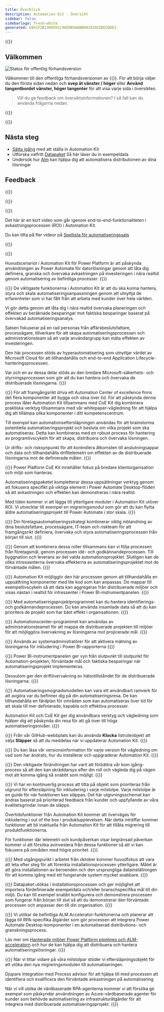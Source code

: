 ```yaml
---
title: Överblick
description: Automation Kit - Översikt
sidebar: false
sidebarlogo: fresh-white
generated: E841F2B13005D1C9AEDB5A8BB90283DCDDD3DDE2
---
```


<div class="optional">

{{<toc>}}

## Välkommen

![Status för offentlig förhandsversion](/images/illustrations/status-public-preview.svg)

Välkommen till den offentliga förhandsversionen av {{<product-name>}}. För att börja väljer du den första sidan nedan och **svep åt vänster / höger** eller **Använd tangentbordet vänster, höger tangenter** för att visa varje sida i översikten.

> Vill du ge feedback om översiktsinformationen? I så fall kan du använda frågorna nedan.

</div>

{{<presentation slides="0,1,2,3,4,5,6,7,8,9,10,11,12,13,14,15,16,17,18,19,20">}}

<div class="optional">

{{<presentationStyles>}}

## Nästa steg

- [Sätta igång](/sv/get-started) med att ställa in Automation Kit
- Utforska valfritt [Datapaket](/sv/features/datapacks) Så här läser du in exempeldata
- Undersök hur [Alm](/sv/features/alm) kan hjälpa dig att automatisera distributionen av dina lösningar

## Feedback

{{<questions name="overview.json" completed="Thank you for providing feedback" showNavigationButtons=false >}}

</div>

{{<slideStyles>}}

{{<slide id="slide0" audio="" description="Overview Video" video="VNC0PWBTRwA">}}

Det här är en kort video som går igenom end-to-end-funktionaliteten i avkastningsprocessen (ROI) i Automation Kit.

Du kan titta på fler videor på [Spellista för automatiseringssats](https://www.youtube.com/playlist?list=PLi9EhCY4z99VlRg4j7D1Or6XfXbUcEWZy)

{{</slide>}}

{{<slide  id="slide1" audio="overview/Slide01.mp3" description="Automation Kit Overview" image="overview/Slide01.SVG" >}}

Huvudscenariot i Automation Kit för Power Platform är att påskynda användningen av Power Automate för datorlösningar genom att låta dig definiera, granska och övervaka avkastningen på investeringen i nära realtid genom automatisering av befintliga processer.
{{</slide>}}

{{<slide  id="slide2" audio="overview/Slide02.mp3" description="Automation Kit Features" image="overview/Slide02.SVG" >}}
De viktigaste funktionerna i Automation Kit är att du ska kunna hantera, styra och skala automatiseringsanpassningen genom att utnyttja de erfarenheter som vi har fått från att arbeta med kunder över hela världen.

Vi gör detta genom att låta dig i nära realtid övervaka planeringen och effekten av beräknade besparingar mot faktiska besparingar baserat på övervakad automatiseringsanalys.

Satsen fokuserar på en rad personas från affärsbeslutsfattare, processägare, tillverkare för att skapa automatiseringsprocessen och administrationsteam så att varje användargrupp kan mäta effekten av investeringen.

Den här processen stöds av hyperautomatisering som utnyttjar värdet av Microsoft Cloud för att tillhandahålla och end-to-end Application Lifecycle-hanteringsprocessen.

Var och en av dessa delar stöds av den bredare Microsoft-säkerhets- och styrningsprocessen som gör att du kan hantera och övervaka de distribuerade lösningarna.
{{</slide>}}

{{<slide  id="slide3" audio="overview/Slide03.mp3" description="Automation Center of Excellence Overview" image="overview/Slide03.SVG" >}}
För att framgångsrikt driva ett Automation Center of excellence finns det flera komponenter att bygga och växa över tid. För att påskynda denna process låter Automation Kit tillsammans med CoE Kit dig kombinera praktiska verktyg tillsammans med vår whitepaper-vägledning för att hjälpa dig att tillämpa olika komponenter i ditt kompetenscentrum.

Till exempel kan automationseftersläpningen användas för att brainstorma potentiella automatiseringsprojekt och besluta om vilka projekt som ska automatiseras. Detta kan kombineras med en robust process för hantering av programlivscykeln för att skapa, distribuera och övervaka lösningen.

Ur drifts- och risksynpunkt för att kontrollera åtkomsten till anslutningsappar och data och tillhandahålla drifttelemetri om effekten av de distribuerade lösningarna mot de definierade målen.
{{</slide>}}

{{<slide  id="slide4" audio="overview/Slide04.mp3" description="Automation Kit vs CoE Kit" image="overview/Slide04.SVG" >}}
Power Platform CoE Kit innehåller fokus på bredare klientorganisation och miljö som hanteras.

Automatiseringspaketet kompletterar dessa uppsättningar verktyg genom att fokusera specifikt på viktiga element i Power Automate Desktop-flöden så att avkastningen och effekten kan demonstreras i nära realtid.

Med tiden kommer vi att lägga till ytterligare moduler i Automation Kit utöver ROI. Vi utvecklar till exempel en migreringsmodul som gör att du kan flytta äldre automatiseringsprojekt till Power Automate i stor skala.
{{</slide>}}

{{<slide  id="slide5" audio="overview/Slide05.mp3" description="Corporate Automation Strategy" image="overview/Slide05.SVG" >}}
Din företagsautomatiseringsstrategi kombinerar viktig inblandning av dina beslutsfattare, processägare, IT-team och riskteam för att framgångsrikt definiera, övervaka och styra automatiseringsprocessen från början till slut.
{{</slide>}}

{{<slide  id="slide6" audio="overview/Slide06.mp3" description="Corporate Automation Strategy" image="overview/Slide06.SVG" >}}
Genom att kombinera dessa roller tillsammans kan vi följa processen från företagsmål, genom processen idé- och godkännandeprocessen. Till byggnation och leverans av det valda automationsprojektet. Slutligen kan de olika intressenterna övervaka effekterna av automatiseringsprojektet mot de förväntade målen.
{{</slide>}}

{{<slide  id="slide7" audio="overview/Slide07.mp3" description="Leveraging Automation Kit" image="overview/Slide07.SVG" >}}
Automation Kit möjliggör den här processen genom att tillhandahålla en uppsättning komponenter med lite kod som kan anpassas. De mappar till exempellivscykeln så att data kan aggregeras från distribuerade miljöer och visas nästan i realtid för intressenter i Power BI-instrumentpanelen.
{{</slide>}}

{{<slide  id="slide8" audio="overview/Slide08.mp3" description="Automation Projects" image="overview/Slide08.SVG" >}}
Med automatiseringsprojektprogrammet kan du hantera identifierings- och godkännandeprocessen. Du kan använda insamlade data så att du kan prioritera de projekt som har bäst effekt i organisationen.
{{</slide>}}

{{<slide  id="slide9" audio="overview/Slide09.mp3" description="Automation Center" image="overview/Slide09.SVG" >}}
Automationscenter-programmet kan användas av administrationsteamet för att mappa de distribuerade projekten till miljöer för att möjliggöra övervakning av lösningarna mot projicerade mål.
{{</slide>}}

{{<slide  id="slide10" audio="overview/Slide10.mp3" description="Automation Solution Manager" image="overview/Slide10.SVG" >}}
Används av systemadministratörer för att aktivera mätning av lösningarna för inkludering i Power BI-rapporterna
{{</slide>}}

{{<slide  id="slide11" audio="overview/Slide11.mp3" description="Power BI Dashboard" image="overview/Slide11.SVG" >}}
Power BI-instrumentpanelen ger vyn från slutpunkt till slutpunkt för Automation-projekten, förväntade mål och faktiska besparingar när automatiseringsprojekt implementeras.

Dessutom ger den driftövervakning av hälsotillståndet för de distribuerade lösningarna.
{{</slide>}}

{{<slide  id="slide12" audio="overview/Slide12.mp3" description="Automation Maturity Model" image="overview/Slide12.SVG" >}}
Automatiseringsmognadsmodellen kan vara ett användbart ramverk för att avgöra var du befinner dig på din automatiseringsresa. De kan tillhandahålla en färdplan för områden som kan automatiseras över tid för att skala till mer definierade, kapabla och effektiva processer.

Automation Kit och CoE Kit ger dig användbara verktyg och vägledning som hjälper dig att påskynda din resa för att gå över till höga automatiseringsnivåer.
{{</slide>}}

{{<slide  id="slide13" audio="overview/Slide13.mp3" description="Monitor Automation Kit Releases" image="overview/Slide13.SVG" >}}
Från vår GitHub-webbplats kan du använda **Klocka** listruteobjekt att välja **Släpper** så att du meddelas när vi uppdaterar Automation Kit.
{{</slide>}}

{{<slide  id="slide14" audio="overview/Slide14.mp3" description="Automation Kit Release" image="overview/Slide14-Nov2022.SVG" >}}
Du kan läsa vår versionsinformation för varje version för vägledning om vad som har ändrats, hur du installerar och uppgraderar Automation Kit.
{{</slide>}}

{{<slide  id="slide15" audio="overview/Slide15.mp3" description="Automation Kit Getting Started" image="overview/Slide15.SVG" >}}
Den viktigaste förändringen har varit att förbättra vår kom igång-process så att den kan skräddarsys efter din roll och vägleda dig på vägen mot att komma igång så snabbt som möjligt.
{{</slide>}}

{{<slide  id="slide16" audio="overview/Slide16.mp3" description="What's Next" image="overview/Slide16.SVG" >}}
Vi har en kontinuerlig process att titta på objekt som prioriteras från utgrund för eftersläpning för inkludering i varje milstolpe. Varje milstolpe är en guide för när funktionen kan släppas. Det här utgivningsschemat kan ändras baserat på prioriterad feedback från kunder och uppfyllande av våra kvalitetsgrindar innan de släpps.

Övertidsfunktioner från Automation Kit kommer att övervägas för inkludering i out of the box i produktupplevelsen. När detta inträffar kommer funktioner att bli inaktuella från Automation Kit för att tillåta migrering till produktfunktionerna.

För funktioner där telemetri och kundpåverkan visar begränsad påverkan kommer vi att försöka avinvestera från dessa funktioner så att vi kan fokusera på områden med högre prioritet.
{{</slide>}}

{{<slide  id="slide17" audio="overview/Slide17.mp3" description="Simplifying the Install Process" image="overview/Slide17.SVG" >}}
Med utgångspunkt i arbetet från oktober kommer huvudfokus att vara att leta efter steg för att förenkla installationsprocessen ytterligare. Målet är att göra installationen av beroenden och den ursprungliga datainställningen för att komma igång med ett fungerande system mycket snabbare.
{{</slide>}}

{{<slide  id="slide18" audio="overview/Slide18.mp3" description="Sample Data" image="overview/Slide18.SVG" >}}
Datapaket utökas i installationsprocessen och ger möjlighet att importera fördefinierade exempeldata och/eller branschspecifika mål till din miljö. Du kan till exempel snabbt konfigurera och demonstrera processen som fungerar från början till slut så att du demonstrerar den förväntade processen och anpassar den till din organisation.
{{</slide>}}

{{<slide  id="slide19" audio="overview/Slide19.mp3" description="End to end ALM" image="overview/Slide19.SVG" >}}
Vi utökar de befintliga ALM Accelerator-funktionerna och planerar att lägga till RPA-specifika åtgärder som gör processen att integrera Power Automate Desktop-komponenter i en automatiserad distributions- och granskningsprocess.

Läs mer om [Hanterade miljöer Power Platform pipelines och ALM-acceleratorn](/sv/features/alm) och hur de kan hjälpa dig att distribuera och hantera automatiseringslösningar.
{{</slide>}}

{{<slide  id="slide20" audio="overview/Slide20.mp3" description="Futures" image="overview/Slide20.SVG" >}}
När vi tittar vidare på våra milstolpar stöder vi eftersläpningsobjekt för att utöka den nya migreringsmodulen till automatiseringen.

Djupare integration med Process advisor för att hjälpa till med processen att identifiera och kvalificera den förväntade avkastningen på automatisering

När vi vill utöka de värdbaserade RPA-agenterna kommer vi att försöka ge exempel som påskyndar användningen av Azure-värdbaserade agenter för kunder som behövde automatisering av infrastrukturåtgärder för att integrera med distribuerade automatiseringsprojekt.
{{</slide>}}
